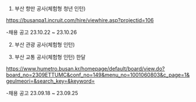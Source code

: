 1. 부산 항만 공사(체험형 청년 인턴)

https://busanpa1.incruit.com/hire/viewhire.asp?projectid=106

-채용 공고 23.10.22 ~ 23.10.26


2. 부산 관광 공사(체험형 인턴) 



3. 부산 교통 공사(체험형 인턴) 한달

https://www.humetro.busan.kr/homepage/default/board/view.do?board_no=2309ETTUMC&conf_no=149&menu_no=1001060803&c_page=1&geulmeori=&search_key=&keyword=

-채용 공고 23.09.18 ~ 23.09.25
